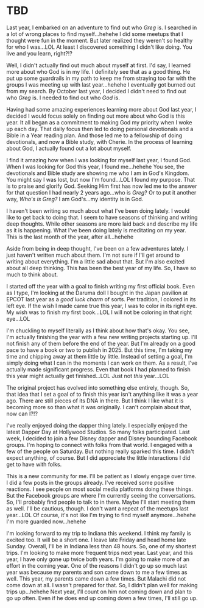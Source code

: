 # TBD

Last year, I embarked on an adventure to find out who *Greg* is. I searched in a lot of wrong places to find myself...hehehe I did some meetups that I thought were fun in the moment. But later realized they weren't so healthy for who I was...LOL At least I discovered something I didn't like doing. You live and you learn, right?!?

Well, I didn't actually find out much about myself at first. I'd say, I learned more about who God is in my life. I definitely see that as a good thing. He put up some guardrails in my path to keep me from straying too far with the groups I was meeting up with last year...hehehe I eventually got burned out from my search. By October last year, I decided I didn't need to find out who *Greg* is. I needed to find out who *God* is.

Having had some amazing experiences learning more about God last year, I decided I would focus solely on finding out more about who God is this year. It all began as a commitment to making God my priority when I woke up each day. That daily focus then led to doing personal devotionals and a Bible in a Year reading plan. And those led me to a fellowship of doing devotionals, and now a Bible study, with Cherie. In the process of learning about God, I actually found out a lot about myself.

I find it amazing how when I was looking for myself last year, I found God. When I was looking for God this year, I found me...hehehe You see, the devotionals and Bible study are showing me who I am in God's Kingdom. You might say I was lost, but now I'm found...LOL I found my purpose. That is to praise and glorify God. Seeking Him first has now led me to the answer for that question I had nearly 2 years ago...who is *Greg*? Or to put it another way, *Who's is Greg?* I am God's...my identity is in God.

I haven't been writing so much about what I've been doing lately. I would like to get back to doing that. I seem to have seasons of thinking and writing deep thoughts. While other seasons are more laid back and describe my life as it is happening. What I've been doing lately is meditating on my year. This is the last month of the year, after all...hehehe

Aside from being in deep thought, I've been on a few adventures lately. I just haven't written much about them. I'm not sure if I'll get around to writing about everything. I'm a little sad about that. But I'm also excited about all deep thinking. This has been the best year of my life. So, I have so much to think about.

I started off the year with a goal to finish writing my first official book. Even as I type, I'm looking at the Daruma doll I bought in the Japan pavilion at EPCOT last year as a *good luck charm* of sorts. Per tradition, I colored in its left eye. If the wish I made came true this year, I was to color in its right eye. My wish was to finish my first book...LOL I will not be coloring in that right eye...LOL

I'm chuckling to myself literally as I think about how that's okay. You see, I'm actually finishing the year with a few new writing projects starting up. I'll not finish any of them before the end of the year. But I'm already on a good pace to have a book or two to publish in 2025. But this time, I'm taking my time and chipping away at them little by little. Instead of setting a goal, I'm simply doing what I can in the moments I can work on them. As a result, I've actually made significant progress. Even that book I had planned to finish this year might actually get finished...LOL Just not *this* year...LOL

The original project has evolved into something else entirely, though. So, that idea that I set a goal of to finish this year isn't anything like it was a year ago. There are still pieces of its DNA in there. But I think I like what it is becoming more so than what it was originally. I can't complain about that, now can I?!?

I've really enjoyed doing the dapper thing lately. I especially enjoyed the latest Dapper Day at Hollywood Studios. So many folks participated. Last week, I decided to join a few Disney dapper and Disney bounding Facebook groups. I'm hoping to connect with folks from that world. I engaged with a few of the people on Saturday. But nothing really sparked this time. I didn't expect anything, of course. But I did appreciate the little interactions I did get to have with folks.

This is a new community for me. I'll be patient as I slowly engage over time. I did a few posts in the groups already. I've received some positive reactions. I see people on most social media platforms doing these things. But the Facebook groups are where I'm currently seeing the conversations. So, I'll probably find people to talk to in there. Maybe I'll start meeting them as well. I'll be cautious, though. I don't want a repeat of the meetups last year...LOL Of course, it's not like I'm trying to find myself anymore...hehehe I'm more guarded now...hehehe

I'm looking forward to my trip to Indiana this weekend. I think my family is excited too. It will be a short one. I leave late Friday and head home late Sunday. Overall, I'll be in Indiana less than 48 hours. So, one of my shortest trips. I'm looking to make more frequent trips next year. Last year, and this year, I have only gone up twice both years. I'm going to make more of an effort in the coming year. One of the reasons I didn't go up so much last year was because my parents and son came down to me a few times as well. This year, my parents came down a few times. But Malachi did not come down at all. I wasn't prepared for that. So, I didn't plan well for making trips up...hehehe Next year, I'll count on him not coming down and plan to go up often. Even if he does end up coming down a few times, I'll still go up.